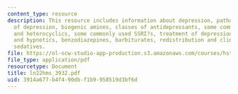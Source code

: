 ```yaml
---
content_type: resource
description: This resource includes information about depression, pathophysiology
  of depression, biogenic amines, classes of antidepressants, some commonly used tricylics
  and heterocyclics, some commonly used SSRI?s, treatment of depression, sedatives
  and hypnotics, benzodiazepines, barbiturates, redistribution and clinical use of
  sedatives.
file: https://ol-ocw-studio-app-production.s3.amazonaws.com/courses/hst-151-principles-of-pharmacology-spring-2005/3914a677b4f490dbf1b9958519d3bf6d_ln22hms_3932.pdf
file_type: application/pdf
resourcetype: Document
title: ln22hms_3932.pdf
uid: 3914a677-b4f4-90db-f1b9-958519d3bf6d
---
```


